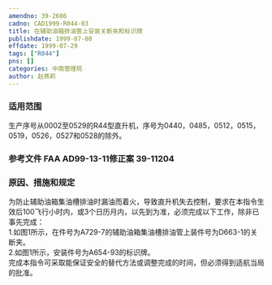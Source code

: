 ```yaml
---
amendno: 39-2606  
cadno: CAD1999-R044-03  
title: 在辅助油箱排油管上安装关断夹和标识牌  
publishdate: 1999-07-08  
effdate: 1999-07-29  
tags: ["R044"]  
pns: []  
categories: 中南管理局  
author: 赵燕莉  
---
```

  
### 适用范围  
生产序号从0002至0529的R44型直升机，序号为0440，0485，0512，0515，0519，0526，0527和0528的除外。  
  
<!--more-->  
### 参考文件    FAA AD99-13-11修正案 39-11204   
  
### 原因、措施和规定  
为防止辅助油箱集油槽排油时漏油而着火，导致直升机失去控制，要求在本指令生效后100飞行小时内，或3个日历月内，以先到为准，必须完成以下工作，除非已事先完成：  
1.如图1所示，在件号为A729-7的辅助油箱集油槽排油管上装件号为D663-1的关断夹。  
2.如图1所示，安装件号为A654-93的标识牌。  
     完成本指令可采取能保证安全的替代方法或调整完成的时间，但必须得到适航当局的批准。  
  
  
